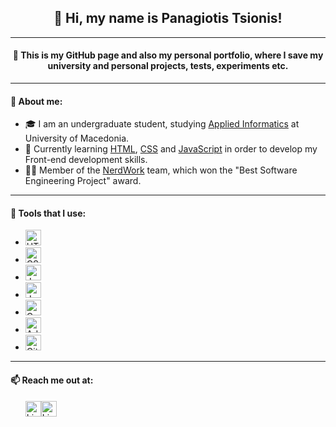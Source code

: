 <h2 align="center">👋 Hi, my name is Panagiotis Tsionis!</h2>
<hr>
<h4 align="center">💾 This is my GitHub page and also my personal portfolio, where I save my university and personal projects, tests, experiments etc.</h4>
<hr>
<div class="about-me">
    <h4>📌 About me:</h4>
    <ul>
        <li>🎓 I am an undergraduate student, studying <a href="https://www.uom.gr/dai">Applied Informatics</a> at University of Macedonia.</li>
        <li>🌱 Currently learning <a href="https://github.com/ptsionis/ frontend-mentor-projects">HTML</a>, <a href="https://github.com/ptsionis/frontend-mentor-projects">CSS</a> and <a href="https://github.com/ptsionis/frontend-mentor-projects">JavaScript</a> in order to develop my Front-end development skills.</li>
        <li>👨‍💻 Member of the <a href="https://github.com/Nerdwork-Team">NerdWork</a> team, which won the "Best Software Engineering Project" award.</li>
    </ul>
</div>
<hr>
<div class="tools">
    <h4>🔨 Tools that I use:</h4>
    <ul>
        <li><img src="https://cdn.worldvectorlogo.com/logos/html-1.svg" alt="HTML" width="25px" height="auto"></li>
        <li><img src="https://upload.wikimedia.org/wikipedia/commons/6/62/CSS3_logo.svg" alt="CSS" width="25px" height="auto"></li>
        <li><img src="https://cdn.worldvectorlogo.com/logos/javascript-1.svg" alt="JavaScript" width="25px" height="auto"></li>
        <li><img src="https://www.blockachain.gr/wp-content/uploads/2018/03/java-coffee-cup-logo.png" alt="Java" width="25px" height="auto"></li>
        <li><img src="https://i.pinimg.com/originals/6e/46/e7/6e46e7dbe2bb73dacc055e5dbd85c3ad.png" alt="C" width="25px" height="auto"></li>
        <li><img src="https://upload.wikimedia.org/wikipedia/commons/2/20/Photoshop_CC_icon.png" alt="Adobe Photoshop CC" width="25px" height="auto"></li>
        <li><img src="https://git-scm.com/images/logos/downloads/Git-Icon-1788C.png" alt="Git" width="25px" height="auto"></li>
    </ul>
</div>
<hr>
<div class="reach-me">
    <h4>📫 Reach me out at:</h4>
    <ul style="list-style:none; display: flex">
        <li><a href="https://www.linkedin.com/in/ptsionis/"><img src="https://upload.wikimedia.org/wikipedia/commons/c/ca/LinkedIn_logo_initials.png" alt="LinkedIn" width="25px" height="auto"></a></li>
        <li><a href="https://github.com/ptsionis"><img src="https://upload.wikimedia.org/wikipedia/commons/9/91/Octicons-mark-github.svg" alt="LinkedIn" width="25px" height="auto"></a></li>
    </ul>
</div>
